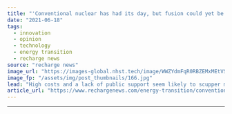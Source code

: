 ```yaml
---
title: "'Conventional nuclear has had its day, but fusion could yet be a silver bullet'"
date: "2021-06-18"
tags: 
  - innovation
  - opinion
  - technology
  - energy transition
  - recharge news
source: "recharge news"
image_url: "https://images-global.nhst.tech/image/WWZYdmFqR0RBZEMxMEtVSkZ5ZkFLM0wzY2YxRU12Q2I3b3E5RzI0MTczUT0=/nhst/binary/677dc1f3afba6e9af4877da90f217f0f"
image_fp: "/assets/img/post_thumbnails/166.jpg"
lead: "High costs and a lack of public support seem likely to scupper most new nuclear facilities, but the technology is not dead yet, writes Gerard Reid"
article_url: "https://www.rechargenews.com/energy-transition/conventional-nuclear-has-had-its-day-but-fusion-could-yet-be-a-silver-bullet/2-1-1024962"
---
```


---
